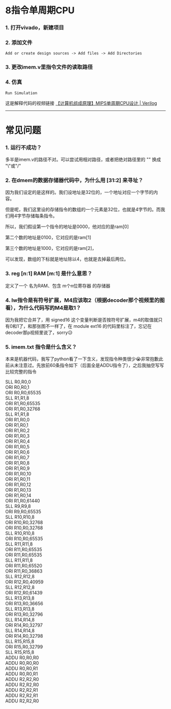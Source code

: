 # 8指令单周期CPU
### 1. 打开vivado，新建项目
### 2. 添加文件
``` 
Add or create design sources -> Add files -> Add Directories
```
### 3. 更改imem.v里指令文件的读取路径
### 4. 仿真
```
Run Simulation 
```
这是解释代码的视频链接 [【计算机组成原理】MIPS单周期CPU设计 | Verilog](https://www.bilibili.com/video/BV1rD4y1D7h9)  <hr/>

# 常见问题
### 1. 运行不成功？
多半是imem.v的路径不对。可以尝试用相对路径，或者把绝对路径里的 "\" 换成 "\\"或"/"
### 2. 在dmem的数据存储器代码中，为什么用 [31:2] 来寻址？
因为我们设定的是这样的。我们设地址是32位的，一个地址对应一个字节的内容。

但是呢，我们这里设的存储指令的数组的一个元素是32位，也就是4字节的。而我们用4字节存储每条指令。

所以，我们假设第一个指令的地址是0000，他对应的是ram[0]

第二个数的地址是0100，它对应的是ram[1]

第三个数的地址是1000，它对应的是ram[2]，

可以发现，数组的下标就是地址除以4，也就是去掉最后两位。

### 3. reg [n:1] RAM [m:1] 是什么意思？
定义了一个 名为RAM、包含 m个n位寄存器 的存储器

### 4. lw指令是有符号扩展，M4应该取2（根据decoder那个视频里的图看），为什么代码写的M4是取1？
因为我把它合并了，用 signed16 这个变量判断是否按符号扩展，m4的取值就只有0和1了，和那张图不一样了，在 module ext16 的代码里标注了，忘记在decoder那p视频里说了，sorry😥

### 5. imem.txt 指令是什么含义？
本来是机器代码，我写了python看了一下含义，发现指令种类很少😭非常抱歉此前从未注意过。先放前60条指令如下（后面全是ADDU指令了），之后我抽空写写比较完整的指令

SLL R0,R0,0 <br/>
ORI R0,R0,1<br/>
ORI R0,R0,65535<br/>
SLL R1,R1,8<br/>
ORI R1,R0,65535<br/>
ORI R1,R0,32768<br/>
SLL R1,R1,8    
ORI R1,R0,0    
ORI R1,R0,1    
ORI R1,R0,2    
ORI R1,R0,3    
ORI R1,R0,4    
ORI R1,R0,5    
ORI R1,R0,6    
ORI R1,R0,7<br/>
ORI R1,R0,8<br/>
ORI R1,R0,9<br/>
ORI R1,R0,10<br/>
ORI R1,R0,11<br/>
ORI R1,R0,12<br/>
ORI R1,R0,13<br/>
ORI R1,R0,14<br/>
ORI R1,R0,61440<br/>
SLL R9,R9,8<br/>
ORI R9,R0,65535<br/>
SLL R10,R10,8<br/>
ORI R10,R0,32768<br/>
ORI R10,R0,32768<br/>
SLL R10,R10,8<br/>
ORI R10,R0,65535<br/>
SLL R11,R11,8<br/>
ORI R11,R0,65535<br/>
ORI R11,R0,65535<br/>
SLL R11,R11,8<br/>
ORI R11,R0,65520<br/>
ORI R11,R0,36863<br/>
SLL R12,R12,8<br/>
ORI R12,R0,40959<br/>
SLL R12,R12,8<br/>
ORI R12,R0,61439<br/>
SLL R13,R13,8<br/>
ORI R13,R0,36656<br/>
SLL R13,R13,8<br/>
ORI R13,R0,32796<br/>
SLL R14,R14,8<br/>
ORI R14,R0,32797<br/>
SLL R14,R14,8<br/>
ORI R14,R0,32798<br/>
SLL R15,R15,8<br/>
ORI R15,R0,32799<br/>
SLL R15,R15,8<br/>
ADDU R0,R0,R0<br/>
ADDU R0,R0,R0<br/>
ADDU R0,R0,R1<br/>
ADDU R0,R0,R1<br/>
ADDU R2,R2,R0<br/>
ADDU R2,R2,R0<br/>
ADDU R2,R2,R1<br/>
ADDU R2,R2,R1<br/>
ADDU R2,R2,R0<br/>
